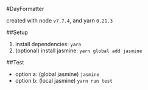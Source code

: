 #DayFormatter

created with node `v7.7.4`, and yarn `0.21.3`

##Setup
1. install dependencies: `yarn`
2. (optional) install jasmine: `yarn global add jasmine`

##Test
* option a: (global jasmine) `jasmine`
* option b: (local jasmine) `yarn run test`
